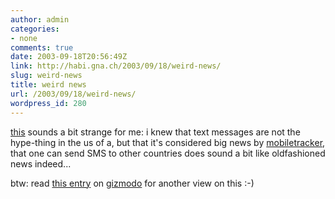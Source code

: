 ```yaml
---
author: admin
categories:
- none
comments: true
date: 2003-09-18T20:56:49Z
link: http://habi.gna.ch/2003/09/18/weird-news/
slug: weird-news
title: weird news
url: /2003/09/18/weird-news/
wordpress_id: 280
---
```


[this](http://www.mobiletracker.net/archives/2003/09/17/att_wireless_pu.php) sounds a bit strange for me: i knew that text messages are not the hype-thing in the us of a, but that it's considered big news by [mobiletracker](http://www.mobiletracker.net/), that one can send SMS to other countries does sound a bit like oldfashioned news indeed...

btw: read [this entry](http://www.gizmodo.com/archives/008859.php#008859) on [gizmodo](http://www.gizmodo.com/) for another view on this :-)
